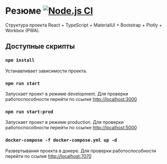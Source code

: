 # Резюме [![Node.js CI](https://github.com/AbbasIsaev/resume/actions/workflows/node.js.yml/badge.svg)](https://github.com/AbbasIsaev/resume/actions/workflows/node.js.yml)

Структура проекта React + TypeScript + MaterialUI + Bootstrap + Plotly + Workbox (PWA).

## Доступные скрипты

### `npm install`

Устанавливает зависимости проекта.

### `npm run start`

Запускает проект в режиме development. Для проверки работоспособности перейти по
ссылке [http://localhost:3000](http://localhost:3000)

### `npm run start:prod`

Запускает проект в режиме production. Для проверки работоспособности перейти по
ссылке [http://localhost:5000](http://localhost:5000)

### `docker-compose -f docker-compose.yml up -d`

Развертывания проекта в докере. Для проверки работоспособности перейти по
ссылке [http://localhost:7070](http://localhost:7070)